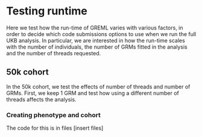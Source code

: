 # Testing runtime 

Here we test how the run-time of GREML varies with various factors, in order to decide which code submissions options to use when we run the full UKB analysis.
In particular, we are interested in how the run-time scales with the number of individuals, the number of GRMs fitted in the analysis and the number of threads requested. 

## 50k cohort

In the 50k cohort, we test the effects of number of threads and number of GRMs. First, we keep 1 GRM and test how using a different number of threads affects the analysis. 

### Creating phenotype and cohort
The code for this is in files [insert files]

###

